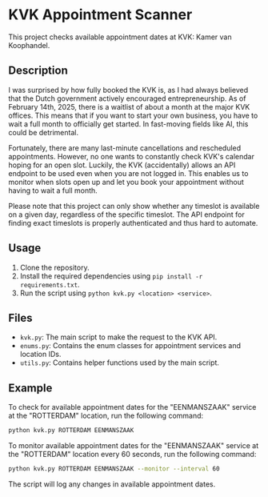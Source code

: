 # KVK Appointment Scanner

This project checks available appointment dates at KVK: Kamer van Koophandel.

## Description
I was surprised by how fully booked the KVK is, as I had always believed that the Dutch government actively encouraged entrepreneurship. As of February 14th, 2025, there is a waitlist of about a month at the major KVK offices. This means that if you want to start your own business, you have to wait a full month to officially get started. In fast-moving fields like AI, this could be detrimental.

Fortunately, there are many last-minute cancellations and rescheduled appointments. However, no one wants to constantly check KVK's calendar hoping for an open slot. Luckily, the KVK (accidentally) allows an API endpoint to be used even when you are not logged in. This enables us to monitor when slots open up and let you book your appointment without having to wait a full month.

Please note that this project can only show whether any timeslot is available on a given day, regardless of the specific timeslot. The API endpoint for finding exact timeslots is properly authenticated and thus hard to automate.

## Usage

1. Clone the repository.
2. Install the required dependencies using `pip install -r requirements.txt`.
3. Run the script using `python kvk.py <location> <service>`.

## Files

- `kvk.py`: The main script to make the request to the KVK API.
- `enums.py`: Contains the enum classes for appointment services and location IDs.
- `utils.py`: Contains helper functions used by the main script.

## Example

To check for available appointment dates for the "EENMANSZAAK" service at the "ROTTERDAM" location, run the following command:

```bash
python kvk.py ROTTERDAM EENMANSZAAK
```

To monitor available appointment dates for the "EENMANSZAAK" service at the "ROTTERDAM" location every 60 seconds, run the following command:

```bash
python kvk.py ROTTERDAM EENMANSZAAK --monitor --interval 60
```

The script will log any changes in available appointment dates.
